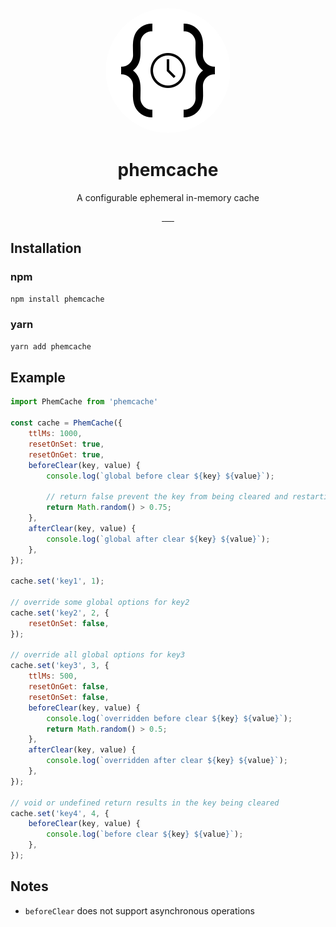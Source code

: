 <p align="center">
	<img src="./logo.svg" style="border-radius:50%;" />
</p>
<h1 align="center">phemcache</h1>
<p align="center">A configurable ephemeral in-memory cache</p>
<p align="center">
  <a aria-label="Test coverage" href="https://codecov.io/gh/dillonstreator/phemcache">
    <img alt="" src="https://codecov.io/gh/dillonstreator/phemcache/branch/main/graph/badge.svg?token=H63TLXZEBA">
  </a>
  <a aria-label="NPM version" href="https://www.npmjs.com/package/phemcache">
    <img alt="" src="https://badgen.net/npm/v/phemcache">
  </a>
  <a aria-label="Package size" href="https://bundlephobia.com/result?p=phemcache">
    <img alt="" src="https://badgen.net/bundlephobia/minzip/phemcache">
  </a>
  <a aria-label="License" href="https://github.com/dillonstreator/phemcache/blob/main/LICENSE">
    <img alt="" src="https://badgen.net/npm/license/phemcache">
  </a>
  <a aria-label="Typescript" href="https://github.com/dillonstreator/phemcache/blob/main/src/cache.ts">
    <img alt="" src="https://badgen.net/npm/types/phemcache">
  </a>
  <a aria-label="CodeFactor" href="https://www.codefactor.io/repository/github/dillonstreator/phemcache">
    <img alt="" src="https://www.codefactor.io/repository/github/dillonstreator/phemcache/badge">
  </a>
</p>


## Installation

### npm
```bash
npm install phemcache
```

### yarn
```bash
yarn add phemcache
```

## Example

```javascript
import PhemCache from 'phemcache'

const cache = PhemCache({
	ttlMs: 1000,
	resetOnSet: true,
	resetOnGet: true,
	beforeClear(key, value) {
		console.log(`global before clear ${key} ${value}`);

		// return false prevent the key from being cleared and restarting the ttl timer
		return Math.random() > 0.75;
	},
	afterClear(key, value) {
		console.log(`global after clear ${key} ${value}`);
	},
});

cache.set('key1', 1);

// override some global options for key2
cache.set('key2', 2, {
	resetOnSet: false,
});

// override all global options for key3
cache.set('key3', 3, {
	ttlMs: 500,
	resetOnGet: false,
	resetOnSet: false,
	beforeClear(key, value) {
		console.log(`overridden before clear ${key} ${value}`);
		return Math.random() > 0.5;
	},
	afterClear(key, value) {
		console.log(`overridden after clear ${key} ${value}`);
	},
});

// void or undefined return results in the key being cleared
cache.set('key4', 4, {
	beforeClear(key, value) {
		console.log(`before clear ${key} ${value}`);
	},
});

```

## Notes

- `beforeClear` does not support asynchronous operations